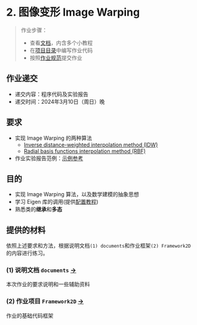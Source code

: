 # 2. 图像变形 Image Warping

> 作业步骤：
> - 查看[文档](documents/README.md)，内含多个小教程
> - 在[项目目录](../../Framework2D/)中编写作业代码
> - 按照[作业规范](../README.md)提交作业

## 作业递交

- 递交内容：程序代码及实验报告 
- 递交时间：2024年3月10日（周日）晚

## 要求

- 实现 Image Warping 的两种算法
  - [Inverse distance-weighted interpolation method (IDW)](documents/0_IDW.md)
  - [Radial basis functions interpolation method (RBF)](documents/1_RBF.md)
- 作业实验报告范例：[示例参考](http://pan.baidu.com/s/1i3mi2yT)

## 目的

- 实现 Image Warping 算法，以及数学建模的抽象思想
- 学习 Eigen 库的调用(提供[配置教程](documents/eigen_example/README.md))
- 熟悉类的**继承**和**多态**

## 提供的材料

依照上述要求和方法，根据说明文档`(1) documents`和作业框架`(2) Framework2D`的内容进行练习。

### (1) 说明文档 `documents` [->](documents/) 

本次作业的要求说明和一些辅助资料

### (2) 作业项目 `Framework2D` [->](../../Framework2D/) 

作业的基础代码框架

